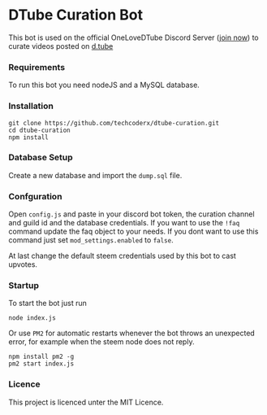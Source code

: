 # DTube Curation Bot

This bot is used on the official OneLoveDTube Discord Server ([join now](https://discord.gg/Sc4utKr)) to curate videos posted on [d.tube](https://d.tube)


### Requirements

To run this bot you need nodeJS and a MySQL database.

### Installation

    git clone https://github.com/techcoderx/dtube-curation.git
    cd dtube-curation
    npm install
    
### Database Setup

Create a new database and import the `dump.sql` file.

### Confguration

Open ``config.js`` and paste in your discord bot token, the curation channel and guild id and the database credentials.
If you want to use the ``!faq`` command update the faq object to your needs. If you dont want to use this command just
set ``mod_settings.enabled`` to `false`.

At last change the default steem credentials used by this bot to cast upvotes.

### Startup

To start the bot just run
    
    node index.js
    
Or use `PM2` for automatic restarts whenever the bot throws an unexpected error, for example when the steem node does not reply.

    npm install pm2 -g
    pm2 start index.js
    
    
### Licence

This project is licenced unter the MIT Licence.        
